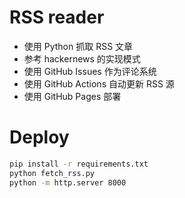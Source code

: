 # RSS reader

- 使用 Python 抓取 RSS 文章
- 参考 hackernews 的实现模式
- 使用 GitHub Issues 作为评论系统
- 使用 GitHub Actions 自动更新 RSS 源
- 使用 GitHub Pages 部署

# Deploy

```bash
pip install -r requirements.txt
python fetch_rss.py
python -m http.server 8000
```